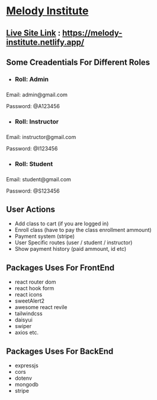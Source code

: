 # [Melody Institute](https://melody-institute.netlify.app/)

## [Live Site Link](https://melody-institute.netlify.app/) : https://melody-institute.netlify.app/

## Some Creadentials For Different Roles
- <h3>Roll: Admin<h3/>
<p>Email: admin@gmail.com<p/>
<p>Password: @A123456<p/>



- <h3>Roll: Instructor<h3/>
<p>Email: instructor@gmail.com<p/>
<p>Password: @I123456<p/>



- <h3>Roll: Student<h3/>
<p>Email: student@gmail.com<p/>
<p>Password: @S123456<p/>


## User Actions
- Add class to cart (if you are logged in)
- Enroll class (have to pay the class enrollment ammount)
- Payment system (stripe)
- User Specific routes (user / student / instructor)
- Show payment history (paid ammount, id etc)

## Packages Uses For FrontEnd
- react router dom
- react hook form
- react icons
- sweetAlert2
- awesome react revile
- tailwindcss
- daisyui
- swiper
- axios etc.

## Packages Uses For BackEnd
- expressjs
- cors
- dotenv
- mongodb
- stripe